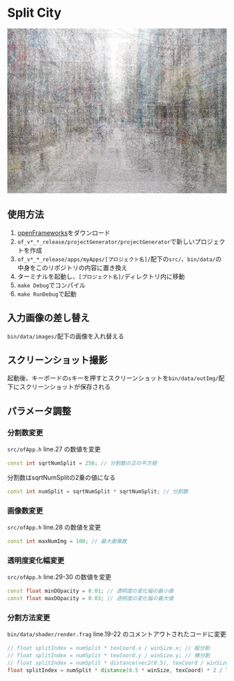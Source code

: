 # Split City

![デモGIF](/bin/data/demo.jpg)

## 使用方法

1. [openFrameworks](https://openframeworks.cc/)をダウンロード
2. `of_v*_*_release/projectGenerator/projectGenerator`で新しいプロジェクトを作成
3. `of_v*_*_release/apps/myApps/[プロジェクト名]/`配下の`src/`、`bin/data/`の中身をこのリポジトリの内容に置き換え
4. ターミナルを起動し、`[プロジェクト名]/`ディレクトリ内に移動
5. `make Debug`でコンパイル
6. `make RunDebug`で起動

## 入力画像の差し替え

`bin/data/images/`配下の画像を入れ替える

## スクリーンショット撮影

起動後、キーボードの`s`キーを押すとスクリーンショットを`bin/data/outImg/`配下にスクリーンショットが保存される

## パラメータ調整

### 分割数変更

`src/ofApp.h` line.27 の数値を変更

```c++
const int sqrtNumSplit = 256; // 分割数の正の平方根
```

分割数はsqrtNumSplitの2乗の値になる

```c++
const int numSplit = sqrtNumSplit * sqrtNumSplit; // 分割数
```

### 画像数変更

`src/ofApp.h` line.28 の数値を変更

```c++
const int maxNumImg = 100; // 最大画像数
```

### 透明度変化幅変更

`src/ofApp.h` line.29-30 の数値を変更

```c++
const float minDOpacity = 0.01; // 透明度の変化幅の最小値
const float maxDOpacity = 0.03; // 透明度の変化幅の最大値
```

### 分割方法変更

`bin/data/shader/render.frag` line.19-22 のコメントアウトされたコードに変更

```glsl
// float splitIndex = numSplit * texCoord.x / winSize.x; // 縦分割
// float splitIndex = numSplit * texCoord.y / winSize.y; // 横分割
// float splitIndex = numSplit * distance(vec2(0.5), texCoord / winSize);  // 楕円分割
float splitIndex = numSplit * distance(0.5 * winSize, texCoord) * 2 / length(winSize); // 円分割
```

